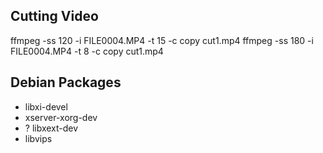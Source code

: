 
## Cutting Video

  ffmpeg -ss 120 -i FILE0004.MP4 -t 15 -c copy cut1.mp4
  ffmpeg -ss 180 -i FILE0004.MP4 -t 8 -c copy cut1.mp4

## Debian Packages

- libxi-devel
- xserver-xorg-dev
- ? libxext-dev
- libvips


